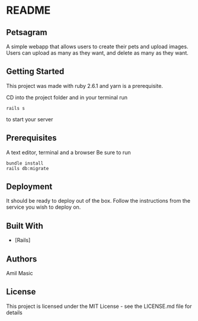 # README
## Petsagram

A simple webapp that allows users to create their pets and upload images. Users can upload as many as they want, and delete as many as they want.

## Getting Started
This project was made with ruby 2.6.1 and yarn is a prerequisite.

CD into the project folder and in your terminal run
```
rails s
```
to start your server

## Prerequisites
A text editor, terminal and a browser Be sure to run
```
bundle install
rails db:migrate
```
## Deployment
It should be ready to deploy out of the box. Follow the instructions from the service you wish to deploy on.



## Built With
* [Rails]
## Authors
Amil Masic

## License
This project is licensed under the MIT License - see the LICENSE.md file for details
